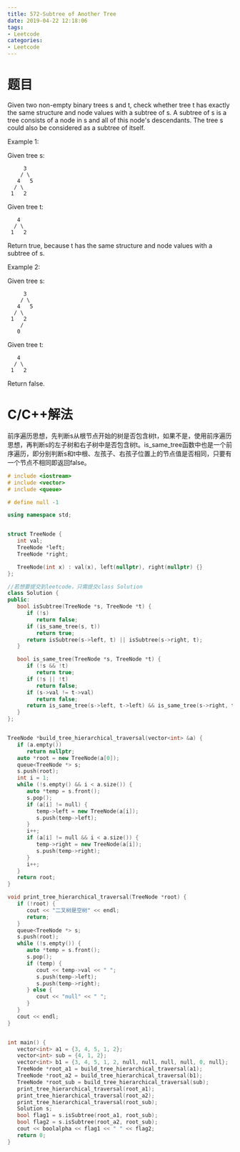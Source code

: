 ```yaml
---
title: 572-Subtree of Another Tree
date: 2019-04-22 12:18:06
tags:
- Leetcode
categories:
- Leetcode
---
```


# 题目
Given two non-empty binary trees s and t, check whether tree t has exactly the same structure and node values with a subtree of s. A subtree of s is a tree consists of a node in s and all of this node's descendants. The tree s could also be considered as a subtree of itself.


Example 1:


Given tree s:
```
     3
    / \
   4   5
  / \
 1   2
```
Given tree t:
```
   4 
  / \
 1   2
```
Return true, because t has the same structure and node values with a subtree of s.


Example 2:


Given tree s:
```
     3
    / \
   4   5
  / \
 1   2
    /
   0
```
Given tree t:
```
   4
  / \
 1   2
```
Return false.
# C/C++解法
前序遍历思想，先判断s从根节点开始的树是否包含树t，如果不是，使用前序遍历思想，再判断s的左子树和右子树中是否包含树t。is_same_tree函数中也是一个前序遍历，即分别判断s和t中根、左孩子、右孩子位置上的节点值是否相同，只要有一个节点不相同即返回false。
```cpp
# include <iostream>
# include <vector>
# include <queue>

# define null -1

using namespace std;


struct TreeNode {
   int val;
   TreeNode *left;
   TreeNode *right;

   TreeNode(int x) : val(x), left(nullptr), right(nullptr) {}
};

//若想要提交到leetcode，只需提交class Solution
class Solution {
public:
   bool isSubtree(TreeNode *s, TreeNode *t) {
      if (!s)
         return false;
      if (is_same_tree(s, t))
         return true;
      return isSubtree(s->left, t) || isSubtree(s->right, t);
   }

   bool is_same_tree(TreeNode *s, TreeNode *t) {
      if (!s && !t)
         return true;
      if (!s || !t)
         return false;
      if (s->val != t->val)
         return false;
      return is_same_tree(s->left, t->left) && is_same_tree(s->right, t->right);
   }
};


TreeNode *build_tree_hierarchical_traversal(vector<int> &a) {
   if (a.empty())
      return nullptr;
   auto *root = new TreeNode(a[0]);
   queue<TreeNode *> s;
   s.push(root);
   int i = 1;
   while (!s.empty() && i < a.size()) {
      auto *temp = s.front();
      s.pop();
      if (a[i] != null) {
         temp->left = new TreeNode(a[i]);
         s.push(temp->left);
      }
      i++;
      if (a[i] != null && i < a.size()) {
         temp->right = new TreeNode(a[i]);
         s.push(temp->right);
      }
      i++;
   }
   return root;
}

void print_tree_hierarchical_traversal(TreeNode *root) {
   if (!root) {
      cout << "二叉树是空树" << endl;
      return;
   }
   queue<TreeNode *> s;
   s.push(root);
   while (!s.empty()) {
      auto *temp = s.front();
      s.pop();
      if (temp) {
         cout << temp->val << " ";
         s.push(temp->left);
         s.push(temp->right);
      } else {
         cout << "null" << " ";
      }
   }
   cout << endl;
}


int main() {
   vector<int> a1 = {3, 4, 5, 1, 2};
   vector<int> sub = {4, 1, 2};
   vector<int> b1 = {3, 4, 5, 1, 2, null, null, null, null, 0, null};
   TreeNode *root_a1 = build_tree_hierarchical_traversal(a1);
   TreeNode *root_a2 = build_tree_hierarchical_traversal(b1);
   TreeNode *root_sub = build_tree_hierarchical_traversal(sub);
   print_tree_hierarchical_traversal(root_a1);
   print_tree_hierarchical_traversal(root_a2);
   print_tree_hierarchical_traversal(root_sub);
   Solution s;
   bool flag1 = s.isSubtree(root_a1, root_sub);
   bool flag2 = s.isSubtree(root_a2, root_sub);
   cout << boolalpha << flag1 << " " << flag2;
   return 0;
}
```